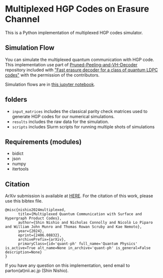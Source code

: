 # Multiplexed HGP Codes on Erasure Channel
This is a Python implementation of multiplexed HGP codes simulator.
  
## Simulation Flow
You can simulate the multiplexed quantum communication with HGP code. This implementation use part of [Pruned-Peeling-and-VH-Decoder](https://github.com/Nicholas-Connolly/Pruned-Peeling-and-VH-Decoder) repository included with ["Fast erasure decoder for a class of quantum LDPC codes"](https://arxiv.org/abs/2208.01002) with the permission of the contributors.

Simulation flows are in [this jupyter notebook](https://github.com/parton-quark/Multiplexed_HGP/blob/main/simulation_flow.ipynb).

## folders
- `input_matrices` includes the classical parity check matrices used to generate HGP codes for our numerical simulations.
- `results` includes the raw data for the simulation. 
- `scripts` includes Slurm scripts for running multiple shots of simulations

## Requirements (modules)
- bidict
- json
- numpy
- itertools 

## Citation 
ArXiv submission is available at [HERE](https://arxiv.org/abs/2406.08832). For the citation of this work, please use this bibtex file.

```
@misc{nishio2024multiplexed,
      title={Multiplexed Quantum Communication with Surface and Hypergraph Product Codes}, 
      author={Shin Nishio and Nicholas Connolly and Nicolò Lo Piparo and William John Munro and Thomas Rowan Scruby and Kae Nemoto},
      year={2024},
      eprint={2406.08832},
      archivePrefix={arXiv},
      primaryClass={id='quant-ph' full_name='Quantum Physics' is_active=True alt_name=None in_archive='quant-ph' is_general=False description=None}
}
```

If you have any question on this implementation, send email to parton(at)nii.ac.jp (Shin Nishio).